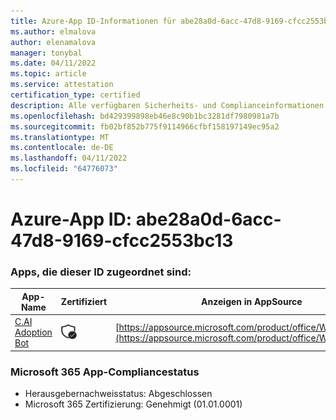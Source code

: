 ```yaml
---
title: Azure-App ID-Informationen für abe28a0d-6acc-47d8-9169-cfcc2553bc13
ms.author: elmalova
author: elenamalova
manager: tonybal
ms.date: 04/11/2022
ms.topic: article
ms.service: attestation
certification_type: certified
description: Alle verfügbaren Sicherheits- und Complianceinformationen für abe28a0d-6acc-47d8-9169-cfcc2553bc13.
ms.openlocfilehash: bd429399898eb46e8c90b1bc3281df7980981a7b
ms.sourcegitcommit: fb02bf852b775f9114966cfbf158197149ec95a2
ms.translationtype: MT
ms.contentlocale: de-DE
ms.lasthandoff: 04/11/2022
ms.locfileid: "64776073"
---
```

# <a name="azure-app-id-abe28a0d-6acc-47d8-9169-cfcc2553bc13"></a>Azure-App ID: abe28a0d-6acc-47d8-9169-cfcc2553bc13


### <a name="apps-associated-with-this-id"></a>Apps, die dieser ID zugeordnet sind:
| **App-Name** | **Zertifiziert** | **Anzeigen in AppSource** |
|--------------|---------------|-----------------------|
| [C.AI Adoption Bot](../forward/WA200002633.md) | <img alt="Certified application badge" src="../media/certified-badge.png" height="25" width="25" /> | [https://appsource.microsoft.com/product/office/WA200002633](https://appsource.microsoft.com/product/office/WA200002633) |

### <a name="microsoft-365-app-compliance-status"></a>Microsoft 365 App-Compliancestatus
- Herausgebernachweisstatus: Abgeschlossen
- Microsoft 365 Zertifizierung: Genehmigt (01.01.0001)
